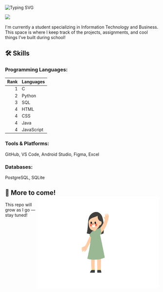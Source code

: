 ![Typing SVG](https://readme-typing-svg.demolab.com?font=Fira+Code&pause=1000&color=FFFFFF&width=435&lines=Hi%2C+I'm+Ashley!!!)

<img height="500" src="welcome.gif">

I'm currently a student specializing in Information Technology and Business. This space is where I keep track of the projects, assignments, and cool things I’ve built during school!

## 🛠️ Skills
### Programming Languages:
| Rank | Languages     |
|-----:|---------------|
|     1|      C        |
|     2|    Python     |
|     3|     SQL       |               
|     4|     HTML      |
|     4|     CSS       |
|     4|     Java      |
|     4|   JavaScript  |

### Tools & Platforms:
GitHub, VS Code, Android Studio, Figma, Excel

### Databases:
PostgreSQL, SQLite


## 📌 More to come!   <img  align="right" width="400" height="300" src="image.jpg" alt="Ashley Lin avatar">

This repo will grow as I go — stay tuned!


